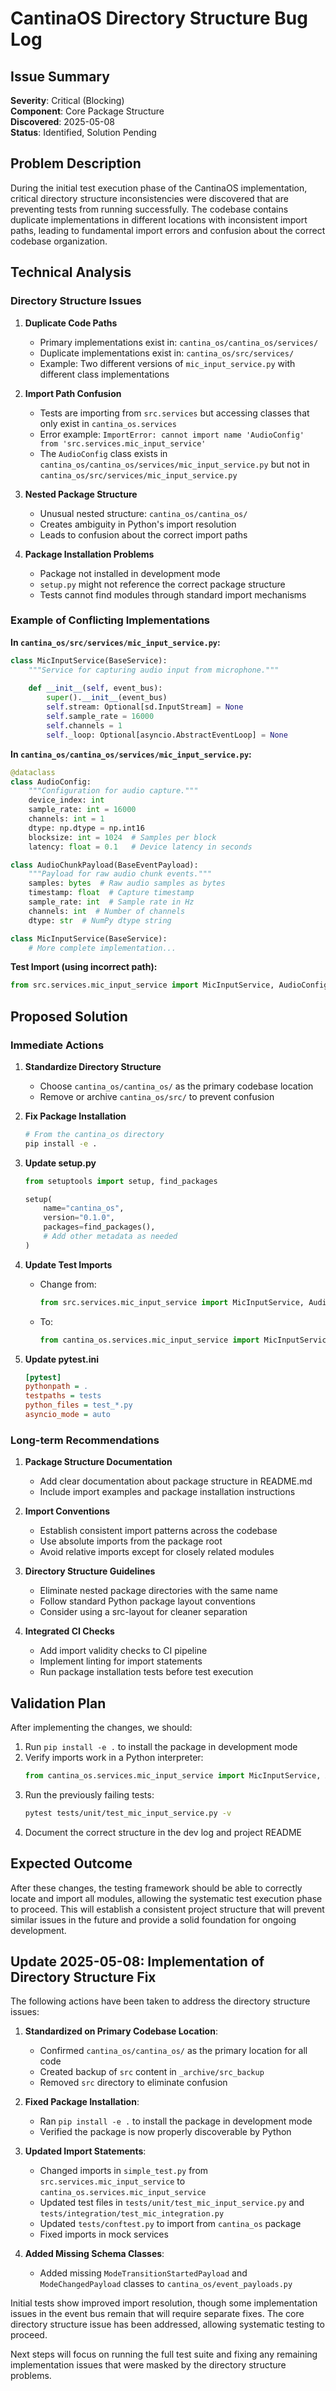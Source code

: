 # CantinaOS Directory Structure Bug Log

## Issue Summary
**Severity**: Critical (Blocking)  
**Component**: Core Package Structure  
**Discovered**: 2025-05-08  
**Status**: Identified, Solution Pending

## Problem Description
During the initial test execution phase of the CantinaOS implementation, critical directory structure inconsistencies were discovered that are preventing tests from running successfully. The codebase contains duplicate implementations in different locations with inconsistent import paths, leading to fundamental import errors and confusion about the correct codebase organization.

## Technical Analysis

### Directory Structure Issues

1. **Duplicate Code Paths**
   - Primary implementations exist in: `cantina_os/cantina_os/services/`
   - Duplicate implementations exist in: `cantina_os/src/services/`
   - Example: Two different versions of `mic_input_service.py` with different class implementations

2. **Import Path Confusion**
   - Tests are importing from `src.services` but accessing classes that only exist in `cantina_os.services`
   - Error example: `ImportError: cannot import name 'AudioConfig' from 'src.services.mic_input_service'`
   - The `AudioConfig` class exists in `cantina_os/cantina_os/services/mic_input_service.py` but not in `cantina_os/src/services/mic_input_service.py`

3. **Nested Package Structure**
   - Unusual nested structure: `cantina_os/cantina_os/`
   - Creates ambiguity in Python's import resolution
   - Leads to confusion about the correct import paths

4. **Package Installation Problems**
   - Package not installed in development mode
   - `setup.py` might not reference the correct package structure
   - Tests cannot find modules through standard import mechanisms

### Example of Conflicting Implementations

**In `cantina_os/src/services/mic_input_service.py`:**
```python
class MicInputService(BaseService):
    """Service for capturing audio input from microphone."""
    
    def __init__(self, event_bus):
        super().__init__(event_bus)
        self.stream: Optional[sd.InputStream] = None
        self.sample_rate = 16000
        self.channels = 1
        self._loop: Optional[asyncio.AbstractEventLoop] = None
```

**In `cantina_os/cantina_os/services/mic_input_service.py`:**
```python
@dataclass
class AudioConfig:
    """Configuration for audio capture."""
    device_index: int
    sample_rate: int = 16000
    channels: int = 1
    dtype: np.dtype = np.int16
    blocksize: int = 1024  # Samples per block
    latency: float = 0.1   # Device latency in seconds

class AudioChunkPayload(BaseEventPayload):
    """Payload for raw audio chunk events."""
    samples: bytes  # Raw audio samples as bytes
    timestamp: float  # Capture timestamp
    sample_rate: int  # Sample rate in Hz
    channels: int  # Number of channels
    dtype: str  # NumPy dtype string

class MicInputService(BaseService):
    # More complete implementation...
```

**Test Import (using incorrect path):**
```python
from src.services.mic_input_service import MicInputService, AudioConfig, AudioChunkPayload
```

## Proposed Solution

### Immediate Actions

1. **Standardize Directory Structure**
   - Choose `cantina_os/cantina_os/` as the primary codebase location
   - Remove or archive `cantina_os/src/` to prevent confusion

2. **Fix Package Installation**
   ```bash
   # From the cantina_os directory
   pip install -e .
   ```

3. **Update setup.py**
   ```python
   from setuptools import setup, find_packages

   setup(
       name="cantina_os",
       version="0.1.0",
       packages=find_packages(),
       # Add other metadata as needed
   )
   ```

4. **Update Test Imports**
   - Change from:
     ```python
     from src.services.mic_input_service import MicInputService, AudioConfig
     ```
   - To:
     ```python
     from cantina_os.services.mic_input_service import MicInputService, AudioConfig
     ```

5. **Update pytest.ini**
   ```ini
   [pytest]
   pythonpath = .
   testpaths = tests
   python_files = test_*.py
   asyncio_mode = auto
   ```

### Long-term Recommendations

1. **Package Structure Documentation**
   - Add clear documentation about package structure in README.md
   - Include import examples and package installation instructions

2. **Import Conventions**
   - Establish consistent import patterns across the codebase
   - Use absolute imports from the package root
   - Avoid relative imports except for closely related modules

3. **Directory Structure Guidelines**
   - Eliminate nested package directories with the same name
   - Follow standard Python package layout conventions
   - Consider using a src-layout for cleaner separation

4. **Integrated CI Checks**
   - Add import validity checks to CI pipeline
   - Implement linting for import statements
   - Run package installation tests before test execution

## Validation Plan

After implementing the changes, we should:

1. Run `pip install -e .` to install the package in development mode
2. Verify imports work in a Python interpreter:
   ```python
   from cantina_os.services.mic_input_service import MicInputService, AudioConfig
   ```
3. Run the previously failing tests:
   ```bash
   pytest tests/unit/test_mic_input_service.py -v
   ```
4. Document the correct structure in the dev log and project README

## Expected Outcome

After these changes, the testing framework should be able to correctly locate and import all modules, allowing the systematic test execution phase to proceed. This will establish a consistent project structure that will prevent similar issues in the future and provide a solid foundation for ongoing development. 

## Update 2025-05-08: Implementation of Directory Structure Fix

The following actions have been taken to address the directory structure issues:

1. **Standardized on Primary Codebase Location**:
   - Confirmed `cantina_os/cantina_os/` as the primary location for all code
   - Created backup of `src` content in `_archive/src_backup`
   - Removed `src` directory to eliminate confusion

2. **Fixed Package Installation**:
   - Ran `pip install -e .` to install the package in development mode
   - Verified the package is now properly discoverable by Python

3. **Updated Import Statements**:
   - Changed imports in `simple_test.py` from `src.services.mic_input_service` to `cantina_os.services.mic_input_service`
   - Updated test files in `tests/unit/test_mic_input_service.py` and `tests/integration/test_mic_integration.py`
   - Updated `tests/conftest.py` to import from `cantina_os` package
   - Fixed imports in mock services

4. **Added Missing Schema Classes**:
   - Added missing `ModeTransitionStartedPayload` and `ModeChangedPayload` classes to `cantina_os/event_payloads.py`

Initial tests show improved import resolution, though some implementation issues in the event bus remain that will require separate fixes. The core directory structure issue has been addressed, allowing systematic testing to proceed.

Next steps will focus on running the full test suite and fixing any remaining implementation issues that were masked by the directory structure problems. 